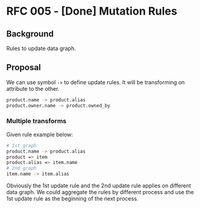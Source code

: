 # RFC 005 - [Done] Mutation Rules

## Background

Rules to update data graph.

## Proposal

We can use symbol `->` to define update rules. It will be transforming on attribute to the other.

```sh
product.name -> product.alias
product.owner.name -> product.owned_by
```

### Multiple transforms

Given rule example below:

```sh
# 1st graph
product.name -> product.alias
product => item
product.alias => item.name
# 2nd graph
item.name -> item.alias
```

Obviously the 1st update rule and the 2nd update rule applies on different data graph. We could aggregate the rules by different process and use the 1st update rule as the beginning of the next process.
